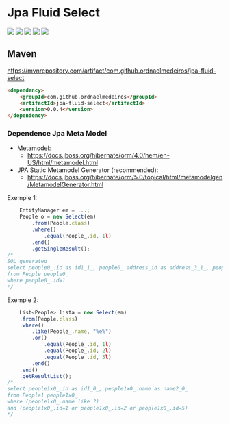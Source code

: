 # Jpa Fluid Select

![](https://img.shields.io/github/stars/ordnaelmedeiros/jpa-fluid-select.svg) ![](https://img.shields.io/github/forks/ordnaelmedeiros/jpa-fluid-select.svg) ![](https://img.shields.io/github/tag/ordnaelmedeiros/jpa-fluid-select.svg) ![](https://img.shields.io/github/release/ordnaelmedeiros/jpa-fluid-select.svg) ![](https://img.shields.io/github/issues/ordnaelmedeiros/jpa-fluid-select.svg)

## Maven
https://mvnrepository.com/artifact/com.github.ordnaelmedeiros/jpa-fluid-select
```html
<dependency>
	<groupId>com.github.ordnaelmedeiros</groupId>
	<artifactId>jpa-fluid-select</artifactId>
	<version>0.0.4</version>
</dependency>
```

### Dependence Jpa Meta Model
- Metamodel:
	- https://docs.jboss.org/hibernate/orm/4.0/hem/en-US/html/metamodel.html
- JPA Static Metamodel Generator (recommended):
	- https://docs.jboss.org/hibernate/orm/5.0/topical/html/metamodelgen/MetamodelGenerator.html

Exemple 1:
```javascript
	EntityManager em = ...;
	People o = new Select(em)
		.from(People.class)
		.where()
			.equal(People_.id, 1l)
		.end()
		.getSingleResult();
/*
SQL generated
select people0_.id as id1_1_, people0_.address_id as address_3_1_, people0_.name as name2_1_ 
from People people0_
where people0_.id=1
*/
```

Exemple 2:

```javascript
	List<People> lista = new Select(em)
	.from(People.class)
	.where()
		.like(People_.name, "%e%")
		.or()
			.equal(People_.id, 1l)
			.equal(People_.id, 2l)
			.equal(People_.id, 5l)
		.end()
	.end()
	.getResultList();
/*
select people1x0_.id as id1_0_, people1x0_.name as name2_0_ 
from People1 people1x0_ 
where (people1x0_.name like ?) 
and (people1x0_.id=1 or people1x0_.id=2 or people1x0_.id=5)
*/
```
